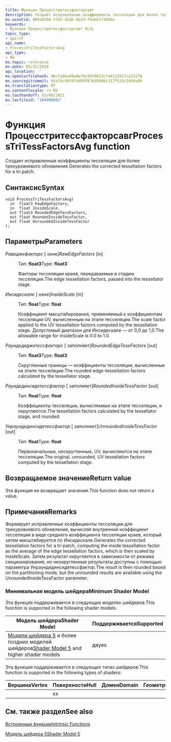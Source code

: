 ```yaml
---
title: Функция Процесстритессфакторсавг
description: Создает исправленные коэффициенты тесселяции для более трехуровневого обновления. | Функция Процесстритессфакторсавг
ms.assetid: 005a63b6-f35d-42d6-bb29-f4ebb374080e
keywords:
- Функция Процесстритессфакторсавг HLSL
topic_type:
- apiref
api_name:
- ProcessTriTessFactorsAvg
api_type:
- NA
ms.topic: reference
ms.date: 05/31/2018
api_location: ''
ms.openlocfilehash: 90cfa86a09e0e76c90f0013cfa6121917ca25378
ms.sourcegitcommit: 92e74c99f8f4d097676959d0c317f533c2400a80
ms.translationtype: MT
ms.contentlocale: ru-RU
ms.lasthandoff: 03/09/2021
ms.locfileid: "104998082"
---
```

# <a name="processtritessfactorsavg-function"></a><span data-ttu-id="d34f5-105">Функция Процесстритессфакторсавг</span><span class="sxs-lookup"><span data-stu-id="d34f5-105">ProcessTriTessFactorsAvg function</span></span>

<span data-ttu-id="d34f5-106">Создает исправленные коэффициенты тесселяции для более трехуровневого обновления.</span><span class="sxs-lookup"><span data-stu-id="d34f5-106">Generates the corrected tessellation factors for a tri patch.</span></span>

## <a name="syntax"></a><span data-ttu-id="d34f5-107">Синтаксис</span><span class="sxs-lookup"><span data-stu-id="d34f5-107">Syntax</span></span>

``` syntax
void ProcessTriTessFactorsAvg(
  in  float3 RawEdgeFactors,
  in  float InsideScale,
  out float3 RoundedEdgeTessFactors,
  out float RoundedInsideTessFactor,
  out float UnroundedInsideTessFactor
);
```

## <a name="parameters"></a><span data-ttu-id="d34f5-108">Параметры</span><span class="sxs-lookup"><span data-stu-id="d34f5-108">Parameters</span></span>

<dl> <dt>

<span data-ttu-id="d34f5-109">*Раведжефакторс* \[ окне\]</span><span class="sxs-lookup"><span data-stu-id="d34f5-109">*RawEdgeFactors* \[in\]</span></span>
</dt> <dd>

<span data-ttu-id="d34f5-110">Тип: **float3**</span><span class="sxs-lookup"><span data-stu-id="d34f5-110">Type: **float3**</span></span>

<span data-ttu-id="d34f5-111">Факторы тесселяции краев, передаваемые в стадию тесселяции.</span><span class="sxs-lookup"><span data-stu-id="d34f5-111">The edge tessellation factors, passed into the tessellator stage.</span></span>

</dd> <dt>

<span data-ttu-id="d34f5-112">*Инсидескале* \[ окне\]</span><span class="sxs-lookup"><span data-stu-id="d34f5-112">*InsideScale* \[in\]</span></span>
</dt> <dd>

<span data-ttu-id="d34f5-113">Тип: **float**</span><span class="sxs-lookup"><span data-stu-id="d34f5-113">Type: **float**</span></span>

<span data-ttu-id="d34f5-114">Коэффициент масштабирования, применяемый к коэффициентам тесселяции UV, вычисленным на этапе тесселяции.</span><span class="sxs-lookup"><span data-stu-id="d34f5-114">The scale factor applied to the UV tessellation factors computed by the tessellation stage.</span></span> <span data-ttu-id="d34f5-115">Допустимый диапазон для Инсидескале — от 0,0 до 1,0.</span><span class="sxs-lookup"><span data-stu-id="d34f5-115">The allowable range for InsideScale is 0.0 to 1.0.</span></span>

</dd> <dt>

<span data-ttu-id="d34f5-116">*Раундедеджетессфакторс* \[ заполняет\]</span><span class="sxs-lookup"><span data-stu-id="d34f5-116">*RoundedEdgeTessFactors* \[out\]</span></span>
</dt> <dd>

<span data-ttu-id="d34f5-117">Тип: **float3**</span><span class="sxs-lookup"><span data-stu-id="d34f5-117">Type: **float3**</span></span>

<span data-ttu-id="d34f5-118">Скругленные границы — коэффициенты тесселяции, вычисленные на этапе тесселяции.</span><span class="sxs-lookup"><span data-stu-id="d34f5-118">The rounded edge-tessellation factors calculated by the tessellator stage.</span></span>

</dd> <dt>

<span data-ttu-id="d34f5-119">*Раундединсидетессфактор* \[ заполняет\]</span><span class="sxs-lookup"><span data-stu-id="d34f5-119">*RoundedInsideTessFactor* \[out\]</span></span>
</dt> <dd>

<span data-ttu-id="d34f5-120">Тип: **float**</span><span class="sxs-lookup"><span data-stu-id="d34f5-120">Type: **float**</span></span>

<span data-ttu-id="d34f5-121">Коэффициенты тесселяции, вычисляемые на этапе тесселяции, и округляются.</span><span class="sxs-lookup"><span data-stu-id="d34f5-121">The tessellation factors calculated by the tessellator stage, and rounded.</span></span>

</dd> <dt>

<span data-ttu-id="d34f5-122">*Унраундединсидетессфактор* \[ заполняет\]</span><span class="sxs-lookup"><span data-stu-id="d34f5-122">*UnroundedInsideTessFactor* \[out\]</span></span>
</dt> <dd>

<span data-ttu-id="d34f5-123">Тип: **float**</span><span class="sxs-lookup"><span data-stu-id="d34f5-123">Type: **float**</span></span>

<span data-ttu-id="d34f5-124">Первоначальные, нескругленные, UV, вычисляются на этапе тесселяции.</span><span class="sxs-lookup"><span data-stu-id="d34f5-124">The original, unrounded, UV tessellation factors computed by the tessellation stage.</span></span>

</dd> </dl>

## <a name="return-value"></a><span data-ttu-id="d34f5-125">Возвращаемое значение</span><span class="sxs-lookup"><span data-stu-id="d34f5-125">Return value</span></span>

<span data-ttu-id="d34f5-126">Эта функция не возвращает значение.</span><span class="sxs-lookup"><span data-stu-id="d34f5-126">This function does not return a value.</span></span>

## <a name="remarks"></a><span data-ttu-id="d34f5-127">Примечания</span><span class="sxs-lookup"><span data-stu-id="d34f5-127">Remarks</span></span>

<span data-ttu-id="d34f5-128">Формирует исправленные коэффициенты тесселяции для трехуровневого обновления, вычисляя внутренний коэффициент тесселяции в виде среднего коэффициента тесселяции краев, который затем масштабируется по Инсидескале.</span><span class="sxs-lookup"><span data-stu-id="d34f5-128">Generates the corrected tessellation factors for a tri patch, computing the inside tessellation factor as the average of the edge tessellation factors, which is then scaled by InsideScale.</span></span> <span data-ttu-id="d34f5-129">Затем результат округляется в зависимости от режима секционирования, но неокругленные результаты доступны с помощью параметра Унраундединсидетессфактор.</span><span class="sxs-lookup"><span data-stu-id="d34f5-129">The result is then rounded based on the partitioning mode, but the unrounded results are available using the UnroundedInsideTessFactor parameter.</span></span>

### <a name="minimum-shader-model"></a><span data-ttu-id="d34f5-130">Минимальная модель шейдера</span><span class="sxs-lookup"><span data-stu-id="d34f5-130">Minimum Shader Model</span></span>

<span data-ttu-id="d34f5-131">Эта функция поддерживается в следующих моделях шейдеров.</span><span class="sxs-lookup"><span data-stu-id="d34f5-131">This function is supported in the following shader models.</span></span>



| <span data-ttu-id="d34f5-132">Модель шейдера</span><span class="sxs-lookup"><span data-stu-id="d34f5-132">Shader Model</span></span>                                                                | <span data-ttu-id="d34f5-133">Поддерживается</span><span class="sxs-lookup"><span data-stu-id="d34f5-133">Supported</span></span> |
|-----------------------------------------------------------------------------|-----------|
| <span data-ttu-id="d34f5-134">[Модели шейдера 5](d3d11-graphics-reference-sm5.md) и более поздних моделей шейдеров</span><span class="sxs-lookup"><span data-stu-id="d34f5-134">[Shader Model 5](d3d11-graphics-reference-sm5.md) and higher shader models</span></span> | <span data-ttu-id="d34f5-135">да</span><span class="sxs-lookup"><span data-stu-id="d34f5-135">yes</span></span>       |



 

<span data-ttu-id="d34f5-136">Эта функция поддерживается в следующих типах шейдеров:</span><span class="sxs-lookup"><span data-stu-id="d34f5-136">This function is supported in the following types of shaders:</span></span>



| <span data-ttu-id="d34f5-137">Вершина</span><span class="sxs-lookup"><span data-stu-id="d34f5-137">Vertex</span></span> | <span data-ttu-id="d34f5-138">Поверхности</span><span class="sxs-lookup"><span data-stu-id="d34f5-138">Hull</span></span> | <span data-ttu-id="d34f5-139">Домен</span><span class="sxs-lookup"><span data-stu-id="d34f5-139">Domain</span></span> | <span data-ttu-id="d34f5-140">Геометрия</span><span class="sxs-lookup"><span data-stu-id="d34f5-140">Geometry</span></span> | <span data-ttu-id="d34f5-141">Пиксель</span><span class="sxs-lookup"><span data-stu-id="d34f5-141">Pixel</span></span> | <span data-ttu-id="d34f5-142">Вычисления</span><span class="sxs-lookup"><span data-stu-id="d34f5-142">Compute</span></span> |
|--------|------|--------|----------|-------|---------|
|        | <span data-ttu-id="d34f5-143">x</span><span class="sxs-lookup"><span data-stu-id="d34f5-143">x</span></span>    |        |          |       |         |



 

## <a name="see-also"></a><span data-ttu-id="d34f5-144">См. также раздел</span><span class="sxs-lookup"><span data-stu-id="d34f5-144">See also</span></span>

<dl> <dt>

[<span data-ttu-id="d34f5-145">Встроенные функции</span><span class="sxs-lookup"><span data-stu-id="d34f5-145">Intrinsic Functions</span></span>](dx-graphics-hlsl-intrinsic-functions.md)
</dt> <dt>

[<span data-ttu-id="d34f5-146">Модель шейдера 5</span><span class="sxs-lookup"><span data-stu-id="d34f5-146">Shader Model 5</span></span>](d3d11-graphics-reference-sm5.md)
</dt> </dl>

 

 




